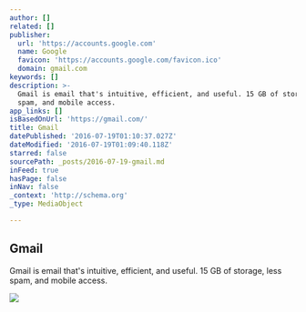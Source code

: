 ```yaml
---
author: []
related: []
publisher:
  url: 'https://accounts.google.com'
  name: Google
  favicon: 'https://accounts.google.com/favicon.ico'
  domain: gmail.com
keywords: []
description: >-
  Gmail is email that's intuitive, efficient, and useful. 15 GB of storage, less
  spam, and mobile access.
app_links: []
isBasedOnUrl: 'https://gmail.com/'
title: Gmail
datePublished: '2016-07-19T01:10:37.027Z'
dateModified: '2016-07-19T01:09:40.118Z'
starred: false
sourcePath: _posts/2016-07-19-gmail.md
inFeed: true
hasPage: false
inNav: false
_context: 'http://schema.org'
_type: MediaObject

---
```

<article style=""><h1>Gmail</h1><p>Gmail is email that's intuitive, efficient, and useful. 15 GB of storage, less spam, and mobile access.</p><img src="https://ssl.gstatic.com/accounts/ui/avatar_2x.png" /></article>